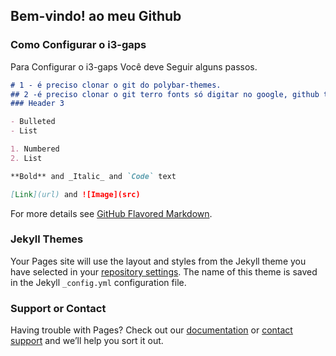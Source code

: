 ## Bem-vindo! ao meu Github

### Como Configurar o i3-gaps
Para Configurar o i3-gaps Você deve Seguir alguns passos.
```markdown
# 1 - é preciso clonar o git do polybar-themes.
## 2 -é preciso clonar o git terro fonts só digitar no google, github terro fonts
### Header 3

- Bulleted
- List

1. Numbered
2. List

**Bold** and _Italic_ and `Code` text

[Link](url) and ![Image](src)
```

For more details see [GitHub Flavored Markdown](https://guides.github.com/features/mastering-markdown/).

### Jekyll Themes

Your Pages site will use the layout and styles from the Jekyll theme you have selected in your [repository settings](https://github.com/Anaak-code/i3/settings). The name of this theme is saved in the Jekyll `_config.yml` configuration file.

### Support or Contact

Having trouble with Pages? Check out our [documentation](https://help.github.com/categories/github-pages-basics/) or [contact support](https://github.com/contact) and we’ll help you sort it out.
